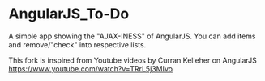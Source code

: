 # AngularJS_To-Do
A simple app showing the "AJAX-INESS" of AngularJS. You can add items and remove/"check" into respective lists.

This fork is inspired from Youtube videos by Curran Kelleher on AngularJS
https://www.youtube.com/watch?v=TRrL5j3MIvo
